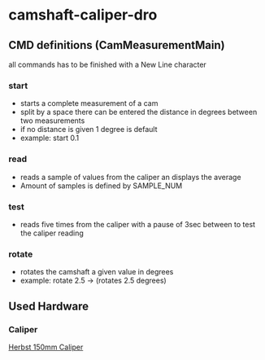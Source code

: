 # camshaft-caliper-dro

## CMD definitions (CamMeasurementMain)
all commands has to be finished with a New Line character

### start
- starts a complete measurement of a cam 
- split by a space there can be entered the distance in degrees between two measurements
- if no distance is given 1 degree is default 
- example: start 0.1

### read
- reads a sample of values from the caliper an displays the average 
- Amount of samples is defined by SAMPLE_NUM

### test
- reads five times from the caliper with a pause of 3sec between to test the caliper reading

### rotate
- rotates the camshaft a given value in degrees
- example: rotate 2.5 -> (rotates 2.5 degrees)

## Used Hardware
### Caliper
[Herbst 150mm Caliper](https://amzn.eu/d/71CtLWt)
